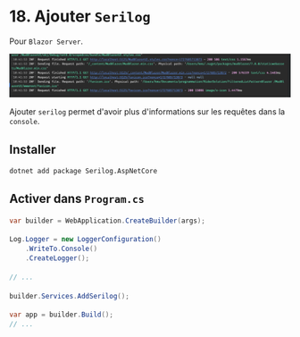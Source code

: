 # 18. Ajouter `Serilog`

Pour `Blazor Server`.

<img src="assets/serilog-display-console-infos.png" alt="serilog-display-console-infos" />

Ajouter `serilog` permet d'avoir plus d'informations sur les requêtes dans la `console`.



## Installer

```bash
dotnet add package Serilog.AspNetCore
```



## Activer dans `Program.cs`

```cs
var builder = WebApplication.CreateBuilder(args);

Log.Logger = new LoggerConfiguration()
    .WriteTo.Console()
    .CreateLogger();

// ...

builder.Services.AddSerilog();

var app = builder.Build();
// ...
```

